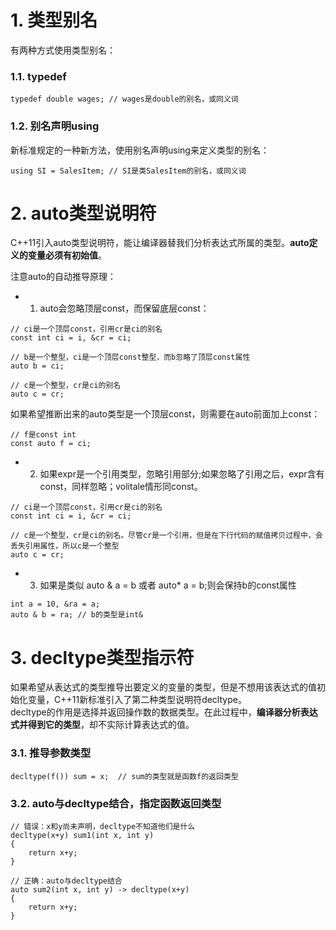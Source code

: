 # 1. 类型别名
有两种方式使用类型别名：
### 1.1. typedef
```
typedef double wages; // wages是double的别名，或同义词
```
### 1.2. 别名声明using
新标准规定的一种新方法，使用别名声明using来定义类型的别名：
```
using SI = SalesItem; // SI是类SalesItem的别名，或同义词
```

# 2. auto类型说明符
C++11引入auto类型说明符，能让编译器替我们分析表达式所属的类型。**auto定义的变量必须有初始值**。

注意auto的自动推导原理：
- 1. auto会忽略顶层const，而保留底层const：
```
// ci是一个顶层const，引用cr是ci的别名
const int ci = i, &cr = ci; 

// b是一个整型，ci是一个顶层const整型，而b忽略了顶层const属性
auto b = ci;

// c是一个整型，cr是ci的别名
auto c = cr;
```

如果希望推断出来的auto类型是一个顶层const，则需要在auto前面加上const：
```
// f是const int
const auto f = ci; 
```

- 2. 如果expr是一个引用类型，忽略引用部分;如果忽略了引用之后，expr含有const，同样忽略；volitale情形同const。  
```
// ci是一个顶层const，引用cr是ci的别名
const int ci = i, &cr = ci; 

// c是一个整型，cr是ci的别名。尽管cr是一个引用，但是在下行代码的赋值拷贝过程中，会丢失引用属性，所以c是一个整型
auto c = cr;
```

- 3. 如果是类似 auto & a = b 或者 auto* a = b;则会保持b的const属性
```
int a = 10, &ra = a;
auto & b = ra; // b的类型是int&
```

# 3. decltype类型指示符
如果希望从表达式的类型推导出要定义的变量的类型，但是不想用该表达式的值初始化变量，C++11新标准引入了第二种类型说明符decltype。  
decltype的作用是选择并返回操作数的数据类型。在此过程中，**编译器分析表达式并得到它的类型**，却不实际计算表达式的值。

### 3.1. 推导参数类型
```
decltype(f()) sum = x;  // sum的类型就是函数f的返回类型
```

### 3.2. auto与decltype结合，指定函数返回类型
```
// 错误：x和y尚未声明，decltype不知道他们是什么
decltype(x+y) sum1(int x, int y)
{
    return x+y;
}

// 正确：auto与decltype结合
auto sum2(int x, int y) -> decltype(x+y)
{
    return x+y;
}
```